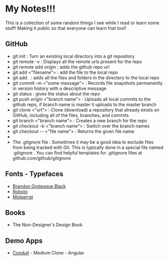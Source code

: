 My Notes!!!
==================================

This is a collection of some random things I see while I read or learn some stuff! Making it public so that everyone can learn that too!!

## GitHub
  -  git init : Turn an existing local directory into a git repository
  - git remote -v : Displays all the remote urls present for the repo
  - git remote add origin <url> : adds the github repo url
  - git add <"filename"> : add the file to the local repo
  - git add&nbsp;. : adds all the files and folders in the directory to the local repo
  - git commit -m <"some message"> : Records file snapshots permanently in version history with a descriptive message
  - git status : gives the status about the repo
  - git push origin <"branch name"> : Uploads all local commits to the github repo, if branch name is master it uploads to the master branch
  - git clone <"url"> : Clone (download) a repository that already exists on GitHub, including all of the files, branches, and commits
  - git branch <"branch name"> : Creates a new branch for the repo
  - git checkout -b <"branch name"> : Switch over the branch names
  - git checkout -- <"file name"> : Returns the given file name
  - 
  - The .gitgnore file : Sometimes it may be a good idea to exclude files from being tracked with Git. This is typically done in a special file named .gitignore . You can find helpful templates for .gitignore files at github.com/github/gitignore

## Fonts - Typefaces
  - [Brandon Grotesque Black](https://fonts.adobe.com/fonts/brandon-grotesque#details-section)
  - [Roboto](https://fonts.google.com/?selection.family=Roboto&query=ar)
  - [Motserrat](https://fonts.google.com/specimen/Montserrat)
  
## Books
  - The Non-Designer's Design Book

## Demo Apps
  - [Conduit](https://github.com/gothinkster/angular-realworld-example-app?utm_source=mybridge&utm_medium=blog&utm_campaign=read_more) - Medium Clone - Angular
  

